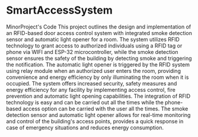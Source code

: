 # SmartAccessSystem
MinorProject's Code
This project outlines the design and implementation of an RFID-based door access control system with integrated smoke detection sensor and automatic light opener for a room. The system utilizes RFID technology to grant access to authorized individuals using a RFID tag or phone via WIFI and ESP-32 microcontroller, while the smoke detection sensor ensures the safety of the building by detecting smoke and triggering the notification. The automatic light opener is triggered by the RFID system using relay module when an authorized user enters the room, providing convenience and energy efficiency by only illuminating the room when it is occupied. 
The system offers increased security, safety measures and energy efficiency for any facility by implementing access control, fire prevention and automatic light opening capabilities. The integration of RFID technology is easy and can be carried out all the times while the phone-based access option can be carried with the user all the times. The smoke detection sensor and automatic light opener allows for real-time monitoring and control of the building's access points, provides a quick response in case of emergency situations and reduces energy consumption.
